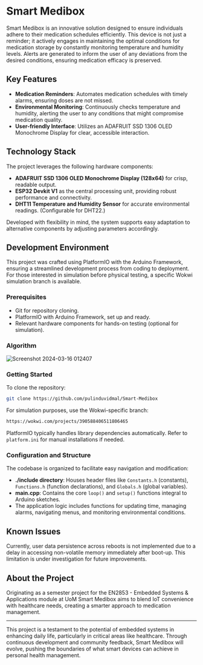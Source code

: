 # Smart Medibox

Smart Medibox is an innovative solution designed to ensure individuals adhere to their medication schedules efficiently. This device is not just a reminder; it actively engages in maintaining the optimal conditions for medication storage by constantly monitoring temperature and humidity levels. Alerts are generated to inform the user of any deviations from the desired conditions, ensuring medication efficacy is preserved.

## Key Features

- **Medication Reminders**: Automates medication schedules with timely alarms, ensuring doses are not missed.
- **Environmental Monitoring**: Continuously checks temperature and humidity, alerting the user to any conditions that might compromise medication quality.
- **User-friendly Interface**: Utilizes an ADAFRUIT SSD 1306 OLED Monochrome Display for clear, accessible interaction.

## Technology Stack

The project leverages the following hardware components:

- **ADAFRUIT SSD 1306 OLED Monochrome Display (128x64)** for crisp, readable output.
- **ESP32 Devkit V1** as the central processing unit, providing robust performance and connectivity.
- **DHT11 Temperature and Humidity Sensor** for accurate environmental readings. (Configurable for DHT22.)

Developed with flexibility in mind, the system supports easy adaptation to alternative components by adjusting parameters accordingly.

## Development Environment

This project was crafted using PlatformIO with the Arduino Framework, ensuring a streamlined development process from coding to deployment. For those interested in simulation before physical testing, a specific Wokwi simulation branch is available.

### Prerequisites

- Git for repository cloning.
- PlatformIO with Arduino Framework, set up and ready.
- Relevant hardware components for hands-on testing (optional for simulation).

### Algorithm
![Screenshot 2024-03-16 012407](https://github.com/pulinduvidmal/Smart-Medibox/assets/107745680/40df86ac-7b8b-4aec-b0e3-804ca2471bba)


### Getting Started

To clone the repository:

```bash
git clone https://github.com/pulinduvidmal/Smart-Medibox
```

For simulation purposes, use the Wokwi-specific branch:

```bash
https://wokwi.com/projects/390588406511806465
```

PlatformIO typically handles library dependencies automatically. Refer to `platform.ini` for manual installations if needed.

### Configuration and Structure

The codebase is organized to facilitate easy navigation and modification:

- **./include directory**: Houses header files like `Constants.h` (constants), `Functions.h` (function declarations), and `Globals.h` (global variables).
- **main.cpp**: Contains the core `loop()` and `setup()` functions integral to Arduino sketches.
- The application logic includes functions for updating time, managing alarms, navigating menus, and monitoring environmental conditions.

## Known Issues

Currently, user data persistence across reboots is not implemented due to a delay in accessing non-volatile memory immediately after boot-up. This limitation is under investigation for future improvements.

## About the Project

Originating as a semester project for the EN2853 - Embedded Systems & Applications module at UoM Smart Medibox aims to blend IoT convenience with healthcare needs, creating a smarter approach to medication management.

---

This project is a testament to the potential of embedded systems in enhancing daily life, particularly in critical areas like healthcare. Through continuous development and community feedback, Smart Medibox will evolve, pushing the boundaries of what smart devices can achieve in personal health management.
